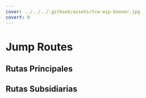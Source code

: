 ```yaml
---
cover: ../../../.gitbook/assets/tcw-wip-banner.jpg
coverY: 0
---
```


# Jump Routes

## Rutas Principales

## Rutas Subsidiarias
